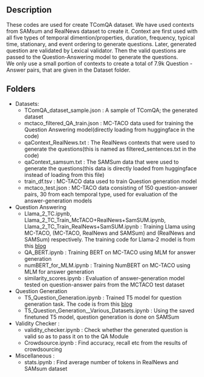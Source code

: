 ## Description
These codes are used for create TComQA dataset. We have used contexts from SAMsum and RealNews dataset to create it. Context are first used with all five types of temporal dimention/properties, duration, frequency, typical time, stationary, and event ordering to generate questions. Later, generated question are validated by Lexical validator. Then the valid questions are passed to the Question-Answering model to generate the questions.  \
 We only use a small portion of contexts to create a total of 7.9k Question -Answer pairs, that are given in the Dataset folder. 

## Folders
- Datasets:
  - TComQA_dataset_sample.json : A sample of TComQA; the generated dataset
  - mctaco_filtered_QA_train.json : MC-TACO data used for training the Question Answering model(directly loading from huggingface in the code)
  - qaContext_RealNews.txt : The RealNews contexts that were used to generate the questions(this is named as filtered_sentences.txt in the code)
  - qaContext_samsum.txt : The SAMSum data that were used to generate the questions(this data is directly loaded from huggingface instead of loading from this file)
  - train_df.tsv : MC-TACO data used to train Question generation model
  - mctaco_test.json :  MC-TACO data consisting of 150 question-answer pairs, 30 from each temporal type, used for evaluation of the answer-generation models
- Question Answering
  - Llama_2_TC.ipynb, Llama_2_TC_Train_McTACO+RealNews+SamSUM.ipynb, Llama_2_TC_Train_RealNews+SamSUM.ipynb : Training Llama using MC-TACO, (MC-TACO, RealNews and SAMSum) and (RealNews and SAMSum) respectively. The training code for Llama-2 model is from this [blog](https://deci.ai/blog/fine-tune-llama-2-with-lora-for-question-answering/)
  - QA_BERT.ipynb : Training BERT on MC-TACO using MLM for answer generation
  - numBERT_for_MLM.ipynb : Training NumBERT on MC-TACO using MLM for answer generation
  - similarity_scores.ipynb : Evaluation of answer-generation model tested on question-answer pairs from the MCTACO test dataset
- Question Generation
  - T5_Question_Generation.ipynb : Trained T5 model for question generation task. The code is from this [blog](https://towardsdatascience.com/asking-the-right-questions-training-a-t5-transformer-model-on-a-new-task-691ebba2d72c)
  - T5_Question_Generation__Various_Datasets.ipynb : Using the saved finetuned T5 model, question generation is done on SAMSum
- Validity Checker :
  - validity_checker.ipynb : Check whether the generated question is valid so as to pass it on to the QA Module
  - Crowdsource.ipynb : Find accuracy, recall etc from the results of crowdsourcing
- Miscellaneous :
  - stats.ipynb : Find average number of tokens in RealNews and SAMsum dataset
